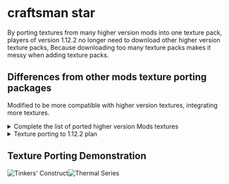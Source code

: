 # craftsman star

By porting textures from many higher version mods into one texture pack, players of version 1.12.2 no longer need to download other higher version texture packs, Because downloading too many texture packs makes it messy when adding texture packs.

## Differences from other mods texture porting packages

Modified to be more compatible with higher version textures, integrating more textures.

<details>
<summary>Complete the list of ported higher version Mods textures</summary>
  
<h3>Tinkers' Construct 3</h3>
<h5>Tinkers' Construct 3 version 1.19.2 [Transplantation Texture completed]</h5>
<h5>Component textures [not yet ported]</h5>

<h3>Thermal Series</h3>
<h5>Thermal Foundation version 1.19.2 [Transplantation Texture completed]</h5>
<h5>Thermal Integration version 1.18.2 [Transplantation Texture completed]</h5>

</details>

<details>
<summary>Texture porting to 1.12.2 plan</summary>

<h3>Thermal Series</h3>
<h5>Thermal Expansion version 1.18.2 [Transplantation in progress]</h5>
<h5>Thermal Dynamics version 1.18.2 [Transplantation in progress]</h5>

<h4>Immersive Engineering</h4>
Texture ported version 1.20.4 [Texture untransplanted]

<h4>Industrial Craft 2</h4>
Texture ported version 1.19.2 [Texture untransplanted]

<h4>Applied Energistics 2</h4>
Texture ported version 1.19.2 [Texture untransplanted]

<h4>Ender IO</h4>
Texture ported version 1.20.1 [Texture untransplanted]

<h4>Tough As Nails</h4>
Texture ported version 1.20.4 [Texture untransplanted]

<h4>That's all for now</h4>

</details>

## Texture Porting Demonstration

![Tinkers' Construct](https://cdn.modrinth.com/data/cached_images/1e48ad7ceff73fc69dc030e33cfe2a428201c1a0.png)![Thermal Series](https://cdn.modrinth.com/data/cached_images/d0385549342a14e197d29b84bba342636f729df6.png)
